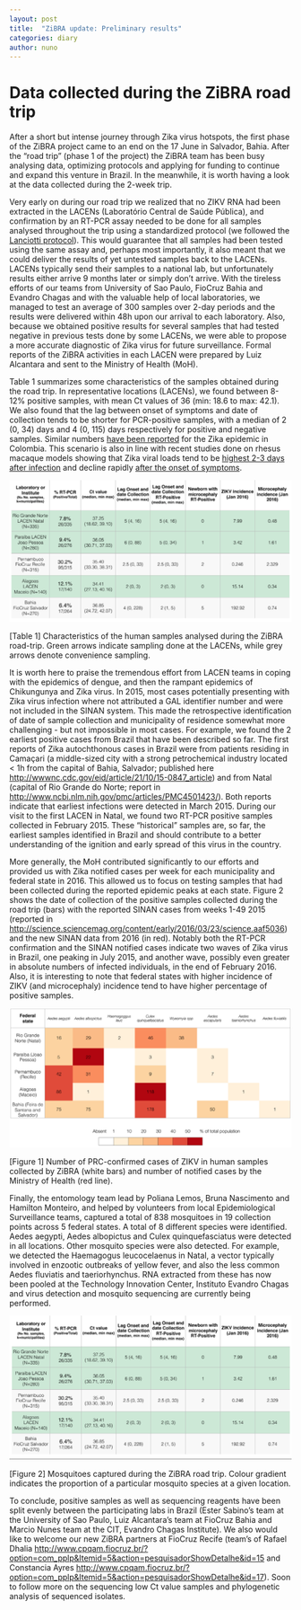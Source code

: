 ```yaml
---
layout: post
title:  "ZiBRA update: Preliminary results"
categories: diary
author: nuno
---
```


# Data collected during the ZiBRA road trip

After a short but intense journey through Zika virus hotspots, the first phase of the ZiBRA project came to an end on the 17 June in Salvador, Bahia. After the “road trip” (phase 1 of the project) the ZiBRA team has been busy analysing data, optimizing protocols and applying for funding to continue and expand this venture in Brazil. In the meanwhile, it is worth having a look at the data collected during the 2-week trip. 

Very early on during our road trip we realized that no ZIKV RNA had been extracted in the LACENs (Laboratório Central de Saúde Pública), and confirmation by an RT-PCR assay needed to be done for all samples analysed throughout the trip using a standardized protocol (we followed the <a href="http://wwwnc.cdc.gov/eid/article/14/8/08-0287_article">Lanciotti protocol</a>). This would guarantee that all samples had been tested using the same assay and, perhaps most importantly, it also meant that we could deliver the results of yet untested samples back to the LACENs. LACENs typically send their samples to a national lab, but unfortunately results either arrive 9 months later or simply don’t arrive. With the tireless efforts of our teams from University of Sao Paulo, FioCruz Bahia and Evandro Chagas and with the valuable help of local laboratories, we managed to test an average of 300 samples over 2-day periods and the results were delivered within 48h upon our arrival to each laboratory. Also, because we obtained positive results for several samples that had tested negative in previous tests done by some LACENs, we were able to propose a more accurate diagnostic of Zika virus for future surveillance. Formal reports of the ZiBRA activities in each LACEN were prepared by Luiz Alcantara and sent to the Ministry of Health (MoH).

Table 1 summarizes some characteristics of the samples obtained during the road trip. In representative locations (LACENs), we found between 8-12% positive samples, with mean Ct values of 36 (min: 18.6 to max: 42.1). We also found that the lag between onset of symptoms and date of collection tends to be shorter for PCR-positive samples, with a median of 2 (0, 34) days and 4 (0, 115) days respectively for positive and negative samples. Similar numbers <a href="http://www.nejm.org/doi/full/10.1056/NEJMoa1604037">have been reported</a> for the Zika epidemic in Colombia. This scenario is also in line with recent studies done on rhesus macaque models showing that Zika viral loads tend to be <a href="http://www.nature.com/ncomms/2016/160628/ncomms12204/full/ncomms12204.html">highest 2-3 days after infection</a> and decline rapidly <a href="http://www.eurosurveillance.org/ViewArticle.aspx?ArticleId=21409">after the onset of symptoms</a>.

<a href="/data/nuno-report1/Table1.pdf"><img src="/data/nuno-report1/Table1.png" /></a>

[Table 1] Characteristics of the human samples analysed during the ZiBRA road-trip. Green arrows indicate sampling done at the LACENs, while grey arrows denote convenience sampling. 


It is worth here to praise the tremendous effort from LACEN teams in coping with the epidemics of dengue, and then the rampant epidemics of Chikungunya and Zika virus. In 2015, most cases potentially presenting with Zika virus infection where not attributed a GAL identifier number and were not included in the SINAN system. This made the retrospective identification of date of sample collection and municipality of residence somewhat more challenging - but not impossible in most cases. For example, we found the 2 earliest positive cases from Brazil that have been described so far. The first reports of Zika autochthonous cases in Brazil were from patients residing in Camaçari (a middle-sized city with a strong petrochemical industry located < 1h from the capital of Bahia, Salvador; published here <http://wwwnc.cdc.gov/eid/article/21/10/15-0847_article>) and from Natal (capital of Rio Grande do Norte; report in <http://www.ncbi.nlm.nih.gov/pmc/articles/PMC4501423/>). Both reports indicate that earliest infections were detected in March 2015. During our visit to the first LACEN in Natal, we found two RT-PCR positive samples collected in February 2015. These “historical” samples are, so far, the earliest samples identified in Brazil and should contribute to a better understanding of the ignition and early spread of this virus in the country.

More generally, the MoH contributed significantly to our efforts and provided us with Zika notified cases per week for each municipality and federal state in 2016. This allowed us to focus on testing samples that had been collected during the reported epidemic peaks at each state. Figure 2 shows the date of collection of the positive samples collected during the road trip (bars) with the reported SINAN cases from weeks 1-49 2015 (reported in <http://science.sciencemag.org/content/early/2016/03/23/science.aaf5036>) and the new SINAN data from 2016 (in red). Notably both the RT-PCR confirmation and the SINAN notified cases indicate two waves of Zika virus in Brazil, one peaking in July 2015, and another wave, possibly even greater in absolute numbers of infected individuals, in the end of February 2016. Also, it is interesting to note that federal states with higher incidence of ZIKV (and microcephaly) incidence tend to have higher percentage of positive samples. 

<a href="/data/nuno-report1/Figure1.pdf"><img src="/data/nuno-report1/Figure1.png" /></a>

[Figure 1] Number of PRC-confirmed cases of ZIKV in human samples collected by ZiBRA (white bars) and number of notified cases by the Ministry of Health (red line). 

Finally, the entomology team lead by Poliana Lemos, Bruna Nascimento and Hamilton Monteiro, and helped by volunteers from local Epidemiological Surveillance teams, captured a total of 838 mosquitoes in 19 collection points across 5 federal states. A total of 8 different species were identified. Aedes aegypti, Aedes albopictus and Culex quinquefasciatus were detected in all locations. Other mosquito species were also detected. For example, we detected the Haemagogus leucocelaenus in Natal, a vector typically involved in enzootic outbreaks of yellow fever, and also the less common Aedes fluviatis and taeriorhynchus. RNA extracted from these has now been pooled at the Technology Innovation Center, Instituto Evandro Chagas and virus detection and mosquito sequencing are currently being performed. 

<a href="/data/nuno-report1/Figure2.pdf"><img src="/data/nuno-report1/Figure2.png" /></a>

[Figure 2] Mosquitoes captured during the ZiBRA road trip. Colour gradient indicates the proportion of a particular mosquito species at a given location.


To conclude, positive samples as well as sequencing reagents have been split evenly between the participating labs in Brazil (Ester Sabino’s team at the University of Sao Paulo, Luiz Alcantara’s team at FioCruz Bahia and Marcio Nunes team at the CIT, Evandro Chagas Institute). We also would like to welcome our new ZiBRA partners at FioCruz Recife (team’s of Rafael Dhalia <http://www.cpqam.fiocruz.br/?option=com_pplp&Itemid=5&action=pesquisadorShowDetalhe&id=15> and Constancia Ayres <http://www.cpqam.fiocruz.br/?option=com_pplp&Itemid=5&action=pesquisadorShowDetalhe&id=17>). Soon to follow more on the sequencing low Ct value samples and phylogenetic analysis of sequenced isolates.

